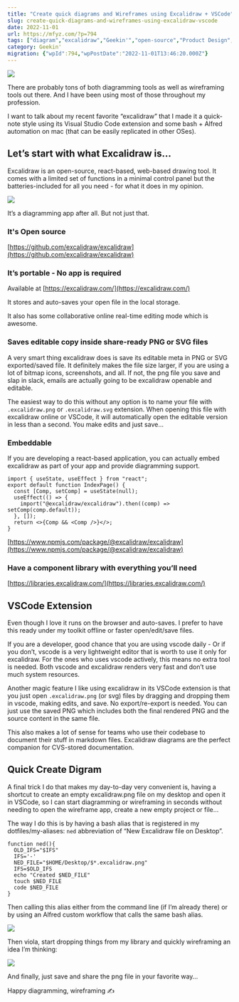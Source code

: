 ```yaml
---
title: "Create quick diagrams and Wireframes using Excalidraw + VSCode"
slug: create-quick-diagrams-and-wireframes-using-excalidraw-vscode
date: 2022-11-01
url: https://mfyz.com/?p=794
tags: ["diagram","excalidraw","Geekin'","open-source","Product Design","vscode","wireframe"]
category: Geekin'
migration: {"wpId":794,"wpPostDate":"2022-11-01T13:46:20.000Z"}
---
```


![](/images/archive/en/2022/11/quick-diagrams-using-excalidraw-and-vscode.png)

There are probably tons of both diagramming tools as well as wireframing tools out there. And I have been using most of those throughout my profession.

I want to talk about my recent favorite “excalidraw” that I made it a quick-note style using its Visual Studio Code extension and some bash + Alfred automation on mac (that can be easily replicated in other OSes).

## Let’s start with what Excalidraw is…

Excalidraw is an open-source, react-based, web-based drawing tool. It comes with a limited set of functions in a minimal control panel but the batteries-included for all you need - for what it does in my opinion.

![](/images/archive/en/2022/11/Screenshot-2022-10-17-16.41.49-1600x1056.jpg)

It’s a diagramming app after all. But not just that.

### It's Open source

[https://github.com/excalidraw/excalidraw](https://github.com/excalidraw/excalidraw)

### It’s portable - No app is required

Available at [](https://excalidraw.com/)[https://excalidraw.com/](https://excalidraw.com/)

It stores and auto-saves your open file in the local storage.

It also has some collaborative online real-time editing mode which is awesome.

### Saves editable copy inside share-ready PNG or SVG files

A very smart thing excalidraw does is save its editable meta in PNG or SVG exported/saved file. It definitely makes the file size larger, if you are using a lot of bitmap icons, screenshots, and all. If not, the png file you save and slap in slack, emails are actually going to be excalidraw openable and editable.

The easiest way to do this without any option is to name your file with `.excalidraw.png` or `.excalidraw.svg` extension. When opening this file with excalidraw online or VSCode, it will automatically open the editable version in less than a second. You make edits and just save…

### Embeddable

If you are developing a react-based application, you can actually embed excalidraw as part of your app and provide diagramming support.

```
import { useState, useEffect } from "react";
export default function IndexPage() {
  const [Comp, setComp] = useState(null);
  useEffect(() => {
    import("@excalidraw/excalidraw").then((comp) => setComp(comp.default));
  }, []);
  return <>{Comp && <Comp />}</>;
}

```

[https://www.npmjs.com/package/@excalidraw/excalidraw](https://www.npmjs.com/package/@excalidraw/excalidraw)

### Have a component library with everything you’ll need

[https://libraries.excalidraw.com/](https://libraries.excalidraw.com/)

## VSCode Extension

Even though I love it runs on the browser and auto-saves. I prefer to have this ready under my toolkit offline or faster open/edit/save files.

If you are a developer, good chance that you are using vscode daily - Or if you don’t, vscode is a very lightweight editor that is worth to use it only for excalidraw. For the ones who uses vscode actively, this means no extra tool is needed. Both vscode and excalidraw renders very fast and don’t use much system resources.

Another magic feature I like using excalidraw in its VSCode extension is that you just open `.excalidraw.png` (or svg) files by dragging and dropping them in vscode, making edits, and save. No export/re-export is needed. You can just use the saved PNG which includes both the final rendered PNG and the source content in the same file.

This also makes a lot of sense for teams who use their codebase to document their stuff in markdown files. Excalidraw diagrams are the perfect companion for CVS-stored documentation.

## Quick Create Digram

A final trick I do that makes my day-to-day very convenient is, having a shortcut to create an empty excalidraw.png file on my desktop and open it in VSCode, so I can start diagramming or wireframing in seconds without needing to open the wireframe app, create a new empty project or file…

The way I do this is by having a bash alias that is registered in my dotfiles/my-aliases: `ned` abbreviation of “New Excalidraw file on Desktop”.

```
function ned(){
  OLD_IFS="$IFS"
  IFS='-'
  NED_FILE="$HOME/Desktop/$*.excalidraw.png"
  IFS=$OLD_IFS
  echo "Created $NED_FILE"
  touch $NED_FILE
  code $NED_FILE
}

```

Then calling this alias either from the command line (if I’m already there) or by using an Alfred custom workflow that calls the same bash alias.

![](/images/archive/en/2022/11/Screenshot-2022-10-17-16.59.08.jpg)

Then viola, start dropping things from my library and quickly wireframing an idea I’m thinking:

![](/images/archive/en/2022/11/Screenshot-2022-10-17-17.01.31-1600x1045.jpg)

And finally, just save and share the png file in your favorite way…

Happy diagramming, wireframing ✍️